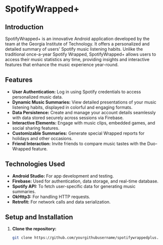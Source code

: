 # SpotifyWrapped+

## Introduction
SpotifyWrapped+ is an innovative Android application developed by the team at the Georgia Institute of Technology. It offers a personalized and detailed summary of users' Spotify music listening habits. Unlike the traditional once-a-year Spotify Wrapped, SpotifyWrapped+ allows users to access their music statistics any time, providing insights and interactive features that enhance the music experience year-round.

## Features
- **User Authentication:** Log in using Spotify credentials to access personalized music data.
- **Dynamic Music Summaries:** View detailed presentations of your music listening habits, displayed in colorful and engaging formats.
- **Data Persistence:** Create and manage your account details seamlessly with data stored securely across sessions via Firebase.
- **Interactive Elements:** Engage with music clips, embedded games, and social sharing features.
- **Customizable Summaries:** Generate special Wrapped reports for holidays and other occasions.
- **Friend Interaction:** Invite friends to compare music tastes with the Duo-Wrapped feature.

## Technologies Used
- **Android Studio:** For app development and testing.
- **Firebase:** Used for authentication, data storage, and real-time database.
- **Spotify API:** To fetch user-specific data for generating music summaries.
- **OkHttp3:** For handling HTTP requests.
- **Retrofit:** For network calls and data serialization.

## Setup and Installation
1. **Clone the repository:**
   ```bash
   git clone https://github.com/yourgithubusername/spotifywrappedplus.git
